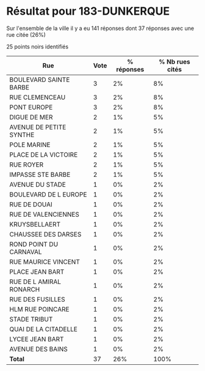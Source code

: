 # Résultat pour 183-DUNKERQUE

Sur l'ensemble de la ville il y a eu 141 réponses dont 37 réponses avec une rue citée (26%)

25 points noirs identifiés

| Rue | Vote | % réponses | % Nb rues cités|
|-----|------|------------|----------------|
| BOULEVARD SAINTE BARBE | 3 | 2% | 8%|
| RUE CLEMENCEAU | 3 | 2% | 8%|
| PONT EUROPE | 3 | 2% | 8%|
| DIGUE DE MER | 2 | 1% | 5%|
| AVENUE DE PETITE SYNTHE | 2 | 1% | 5%|
| POLE MARINE | 2 | 1% | 5%|
| PLACE DE LA VICTOIRE | 2 | 1% | 5%|
| RUE ROYER | 2 | 1% | 5%|
| IMPASSE STE BARBE | 2 | 1% | 5%|
| AVENUE DU STADE | 1 | 0% | 2%|
| BOULEVARD DE L EUROPE | 1 | 0% | 2%|
| RUE DE DOUAI | 1 | 0% | 2%|
| RUE DE VALENCIENNES | 1 | 0% | 2%|
| KRUYSBELLAERT | 1 | 0% | 2%|
| CHAUSSEE DES DARSES | 1 | 0% | 2%|
| ROND POINT DU CARNAVAL | 1 | 0% | 2%|
| RUE MAURICE VINCENT | 1 | 0% | 2%|
| PLACE JEAN BART | 1 | 0% | 2%|
| RUE DE L AMIRAL RONARCH | 1 | 0% | 2%|
| RUE DES FUSILLES | 1 | 0% | 2%|
| HLM RUE POINCARE | 1 | 0% | 2%|
| STADE TRIBUT | 1 | 0% | 2%|
| QUAI DE LA CITADELLE | 1 | 0% | 2%|
| LYCEE JEAN BART | 1 | 0% | 2%|
| AVENUE DES BAINS | 1 | 0% | 2%|
| **Total** | 37 | 26% | 100%|

